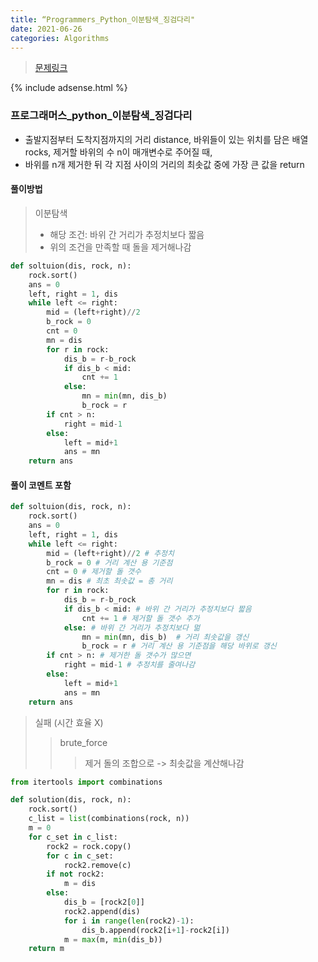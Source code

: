```yaml
---
title: “Programmers_Python_이분탐색_징검다리"
date: 2021-06-26
categories: Algorithms
---
```



> [문제링크](https://programmers.co.kr/learn/courses/30/lessons/43236)

{% include adsense.html %}

### 프로그래머스_python_이분탐색_징검다리

- 출발지점부터 도착지점까지의 거리 distance, 바위들이 있는 위치를 담은 배열 rocks, 제거할 바위의 수 n이 매개변수로 주어질 때, <br>
- 바위를 n개 제거한 뒤 각 지점 사이의 거리의 최솟값 중에 가장 큰 값을 return

#### 풀이방법

> 이분탐색
> - 해당 조건:  바위 간 거리가 추정치보다 짧음
> - 위의 조건을 만족할 때 돌을 제거해나감

```python
def soltuion(dis, rock, n):
    rock.sort()
    ans = 0
    left, right = 1, dis
    while left <= right:
        mid = (left+right)//2
        b_rock = 0
        cnt = 0
        mn = dis
        for r in rock:
            dis_b = r-b_rock
            if dis_b < mid:
                cnt += 1
            else:
                mn = min(mn, dis_b)
                b_rock = r 
        if cnt > n:
            right = mid-1
        else:
            left = mid+1
            ans = mn
    return ans
```

#### 풀이 코멘트 포함

```python
def soltuion(dis, rock, n):
    rock.sort()
    ans = 0
    left, right = 1, dis
    while left <= right:
        mid = (left+right)//2 # 추정치
        b_rock = 0 # 거리 계산 용 기준점
        cnt = 0 # 제거할 돌 갯수
        mn = dis # 최초 최솟값 = 총 거리
        for r in rock:
            dis_b = r-b_rock
            if dis_b < mid: # 바위 간 거리가 추정치보다 짧음
                cnt += 1 # 제거할 돌 갯수 추가
            else: # 바위 간 거리가 추정치보다 멂
                mn = min(mn, dis_b)  # 거리 최솟값을 갱신
                b_rock = r # 거리 계산 용 기준점을 해당 바위로 갱신
        if cnt > n: # 제거한 돌 갯수가 많으면
            right = mid-1 # 추정치를 줄여나감
        else:
            left = mid+1
            ans = mn
    return ans
```


> 실패 (시간 효율 X)
>> brute_force
>>> 제거 돌의 조합으로 -> 최솟값을 계산해나감

```python
from itertools import combinations

def solution(dis, rock, n):
    rock.sort()
    c_list = list(combinations(rock, n))
    m = 0
    for c_set in c_list:
        rock2 = rock.copy()
        for c in c_set:
            rock2.remove(c)
        if not rock2:
            m = dis
        else:
            dis_b = [rock2[0]]
            rock2.append(dis)
            for i in range(len(rock2)-1):
                dis_b.append(rock2[i+1]-rock2[i])
            m = max(m, min(dis_b))
    return m
```

